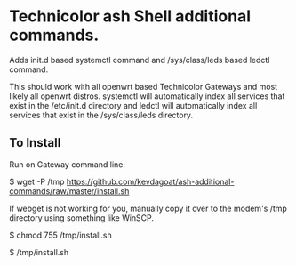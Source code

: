 # Technicolor ash Shell additional commands.
Adds init.d based systemctl command and /sys/class/leds based ledctl command.

This should work with all openwrt based Technicolor Gateways and most likely all openwrt distros.
systemctl will automatically index all services that exist in the /etc/init.d directory and ledctl will automatically index all services that exist in the /sys/class/leds directory.


## To Install
Run on Gateway command line:

$ wget -P /tmp https://github.com/kevdagoat/ash-additional-commands/raw/master/install.sh

If webget is not working for you, manually copy it over to the modem's /tmp directory using something like WinSCP.

$ chmod 755 /tmp/install.sh

$ /tmp/install.sh

